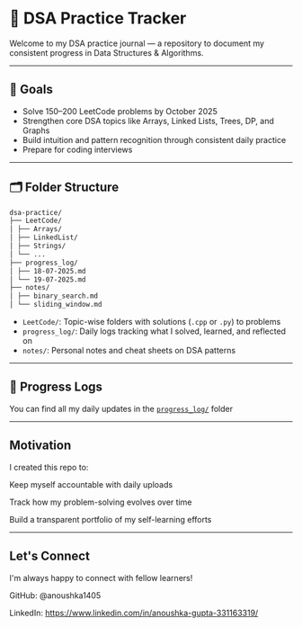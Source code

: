 # 🧠 DSA Practice Tracker

Welcome to my DSA practice journal — a repository to document my consistent progress in Data Structures & Algorithms.

---

## 🎯 Goals

-  Solve 150–200 LeetCode problems by October 2025
-  Strengthen core DSA topics like Arrays, Linked Lists, Trees, DP, and Graphs
-  Build intuition and pattern recognition through consistent daily practice
-  Prepare for coding interviews 

---

## 🗂️ Folder Structure
```bash
dsa-practice/
├── LeetCode/
│ ├── Arrays/
│ ├── LinkedList/
│ ├── Strings/
│ └── ...
├── progress_log/
│ ├── 18-07-2025.md
│ └── 19-07-2025.md
├── notes/
│ ├── binary_search.md
│ └── sliding_window.md
```

- `LeetCode/`: Topic-wise folders with solutions (`.cpp` or `.py`) to problems
- `progress_log/`: Daily logs tracking what I solved, learned, and reflected on
- `notes/`: Personal notes and cheat sheets on DSA patterns

---

## 📅 Progress Logs

You can find all my daily updates in the [`progress_log/`](./progress_log) folder

---

## Motivation
I created this repo to:

Keep myself accountable with daily uploads

Track how my problem-solving evolves over time

Build a transparent portfolio of my self-learning efforts

---
## Let's Connect
I'm always happy to connect with fellow learners!

GitHub: @anoushka1405

LinkedIn: https://www.linkedin.com/in/anoushka-gupta-331163319/
